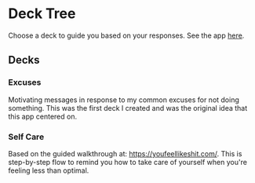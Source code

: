 # Deck Tree
Choose a deck to guide you based on your responses. See the app [here](https://decktree.shavaunmacarthur.com).

## Decks

### Excuses
Motivating messages in response to my common excuses for not doing something. This was the first deck I created and was the original idea that this app centered on. 

### Self Care
Based on the guided walkthrough at: https://youfeellikeshit.com/. This is step-by-step flow to remind you how to take care of yourself when you're feeling less than optimal.
